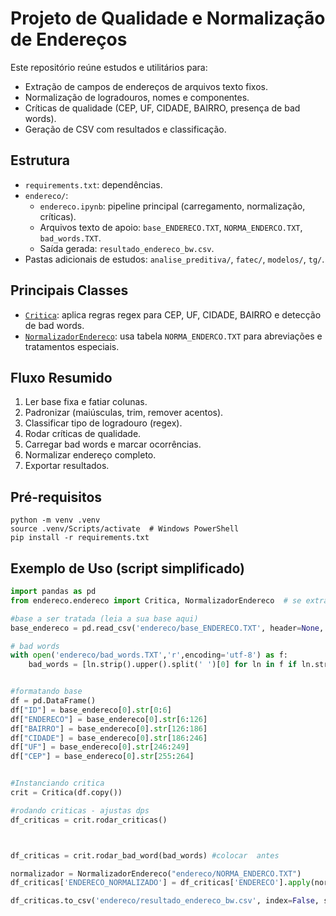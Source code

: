 # Projeto de Qualidade e Normalização de Endereços

Este repositório reúne estudos e utilitários para:
- Extração de campos de endereços de arquivos texto fixos.
- Normalização de logradouros, nomes e componentes.
- Críticas de qualidade (CEP, UF, CIDADE, BAIRRO, presença de bad words).
- Geração de CSV com resultados e classificação.

## Estrutura

- `requirements.txt`: dependências.
- `endereco/`:
  - `endereco.ipynb`: pipeline principal (carregamento, normalização, críticas).
  - Arquivos texto de apoio: `base_ENDERECO.TXT`, `NORMA_ENDERCO.TXT`, `bad_words.TXT`.
  - Saída gerada: `resultado_endereco_bw.csv`.
- Pastas adicionais de estudos: `analise_preditiva/`, `fatec/`, `modelos/`, `tg/`.

## Principais Classes

- [`Critica`](endereco/endereco.ipynb): aplica regras regex para CEP, UF, CIDADE, BAIRRO e detecção de bad words.
- [`NormalizadorEndereco`](endereco/endereco.ipynb): usa tabela `NORMA_ENDERCO.TXT` para abreviações e tratamentos especiais.

## Fluxo Resumido

1. Ler base fixa e fatiar colunas.
2. Padronizar (maiúsculas, trim, remover acentos).
3. Classificar tipo de logradouro (regex).
4. Rodar críticas de qualidade.
5. Carregar bad words e marcar ocorrências.
6. Normalizar endereço completo.
7. Exportar resultados.

## Pré-requisitos

```
python -m venv .venv
source .venv/Scripts/activate  # Windows PowerShell
pip install -r requirements.txt
```

## Exemplo de Uso (script simplificado)

````python
import pandas as pd
from endereco.endereco import Critica, NormalizadorEndereco  # se extraído do notebook

#base a ser tratada (leia a sua base aqui)
base_endereco = pd.read_csv('endereco/base_ENDERECO.TXT', header=None, on_bad_lines='skip', encoding='latin1')

# bad words 
with open('endereco/bad_words.TXT','r',encoding='utf-8') as f:
    bad_words = [ln.strip().upper().split(' ')[0] for ln in f if ln.strip()]


#formatando base
df = pd.DataFrame()
df["ID"] = base_endereco[0].str[0:6]
df["ENDERECO"] = base_endereco[0].str[6:126]
df["BAIRRO"] = base_endereco[0].str[126:186]
df["CIDADE"] = base_endereco[0].str[186:246]
df["UF"] = base_endereco[0].str[246:249]
df["CEP"] = base_endereco[0].str[255:264]


#Instanciando critica
crit = Critica(df.copy())

#rodando criticas - ajustas dps
df_criticas = crit.rodar_criticas()



df_criticas = crit.rodar_bad_word(bad_words) #colocar  antes

normalizador = NormalizadorEndereco("endereco/NORMA_ENDERCO.TXT")
df_criticas['ENDERECO_NORMALIZADO'] = df_criticas['ENDERECO'].apply(normalizador.normalizar_endereco)

df_criticas.to_csv('endereco/resultado_endereco_bw.csv', index=False, sep=';')
````